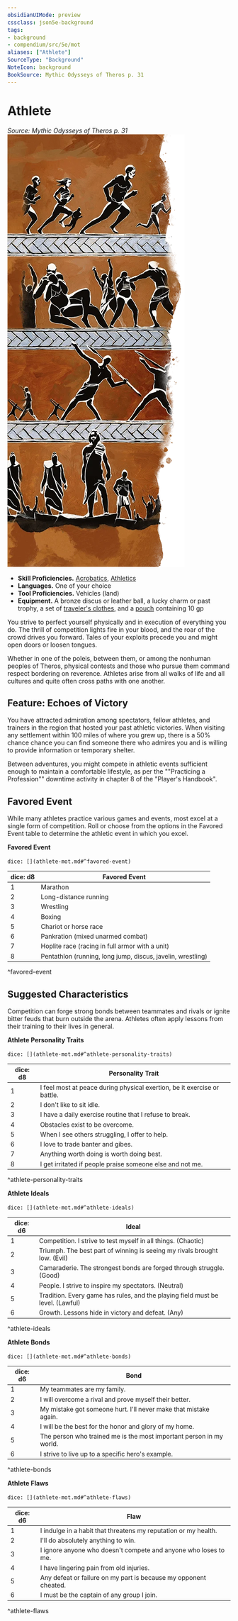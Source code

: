 ```yaml
---
obsidianUIMode: preview
cssclass: json5e-background
tags:
- background
- compendium/src/5e/mot
aliases: ["Athlete"]
SourceType: "Background"
NoteIcon: background
BookSource: Mythic Odysseys of Theros p. 31
---
```

# Athlete
*Source: Mythic Odysseys of Theros p. 31*  
![](https://raw.githubusercontent.com/5etools-mirror-2/5etools-img/main/backgrounds/MOT/Athlete.webp#right)  

- **Skill Proficiencies.** [Acrobatics](/2-Mechanics/CLI/rules/skills.md#Acrobatics), [Athletics](/2-Mechanics/CLI/rules/skills.md#Athletics)  
- **Languages.** One of your choice  
- **Tool Proficiencies.** Vehicles (land)  
- **Equipment.** A bronze discus or leather ball, a lucky charm or past trophy, a set of [traveler's clothes](/2-Mechanics/CLI/items/travelers-clothes.md), and a [pouch](/2-Mechanics/CLI/items/pouch.md) containing 10 gp  

You strive to perfect yourself physically and in execution of everything you do. The thrill of competition lights fire in your blood, and the roar of the crowd drives you forward. Tales of your exploits precede you and might open doors or loosen tongues.

Whether in one of the poleis, between them, or among the nonhuman peoples of Theros, physical contests and those who pursue them command respect bordering on reverence. Athletes arise from all walks of life and all cultures and quite often cross paths with one another.

## Feature: Echoes of Victory

You have attracted admiration among spectators, fellow athletes, and trainers in the region that hosted your past athletic victories. When visiting any settlement within 100 miles of where you grew up, there is a 50% chance chance you can find someone there who admires you and is willing to provide information or temporary shelter.

Between adventures, you might compete in athletic events sufficient enough to maintain a comfortable lifestyle, as per the ""Practicing a Profession"" downtime activity in chapter 8 of the "Player's Handbook".

## Favored Event

While many athletes practice various games and events, most excel at a single form of competition. Roll or choose from the options in the Favored Event table to determine the athletic event in which you excel.

**Favored Event**

`dice: [](athlete-mot.md#^favored-event)`

| dice: d8 | Favored Event |
|----------|---------------|
| 1 | Marathon |
| 2 | Long-distance running |
| 3 | Wrestling |
| 4 | Boxing |
| 5 | Chariot or horse race |
| 6 | Pankration (mixed unarmed combat) |
| 7 | Hoplite race (racing in full armor with a unit) |
| 8 | Pentathlon (running, long jump, discus, javelin, wrestling) |
^favored-event

## Suggested Characteristics

Competition can forge strong bonds between teammates and rivals or ignite bitter feuds that burn outside the arena. Athletes often apply lessons from their training to their lives in general.

**Athlete Personality Traits**

`dice: [](athlete-mot.md#^athlete-personality-traits)`

| dice: d8 | Personality Trait |
|----------|-------------------|
| 1 | I feel most at peace during physical exertion, be it exercise or battle. |
| 2 | I don't like to sit idle. |
| 3 | I have a daily exercise routine that I refuse to break. |
| 4 | Obstacles exist to be overcome. |
| 5 | When I see others struggling, I offer to help. |
| 6 | I love to trade banter and gibes. |
| 7 | Anything worth doing is worth doing best. |
| 8 | I get irritated if people praise someone else and not me. |
^athlete-personality-traits

**Athlete Ideals**

`dice: [](athlete-mot.md#^athlete-ideals)`

| dice: d6 | Ideal |
|----------|-------|
| 1 | Competition. I strive to test myself in all things. (Chaotic) |
| 2 | Triumph. The best part of winning is seeing my rivals brought low. (Evil) |
| 3 | Camaraderie. The strongest bonds are forged through struggle. (Good) |
| 4 | People. I strive to inspire my spectators. (Neutral) |
| 5 | Tradition. Every game has rules, and the playing field must be level. (Lawful) |
| 6 | Growth. Lessons hide in victory and defeat. (Any) |
^athlete-ideals

**Athlete Bonds**

`dice: [](athlete-mot.md#^athlete-bonds)`

| dice: d6 | Bond |
|----------|------|
| 1 | My teammates are my family. |
| 2 | I will overcome a rival and prove myself their better. |
| 3 | My mistake got someone hurt. I'll never make that mistake again. |
| 4 | I will be the best for the honor and glory of my home. |
| 5 | The person who trained me is the most important person in my world. |
| 6 | I strive to live up to a specific hero's example. |
^athlete-bonds

**Athlete Flaws**

`dice: [](athlete-mot.md#^athlete-flaws)`

| dice: d6 | Flaw |
|----------|------|
| 1 | I indulge in a habit that threatens my reputation or my health. |
| 2 | I'll do absolutely anything to win. |
| 3 | I ignore anyone who doesn't compete and anyone who loses to me. |
| 4 | I have lingering pain from old injuries. |
| 5 | Any defeat or failure on my part is because my opponent cheated. |
| 6 | I must be the captain of any group I join. |
^athlete-flaws